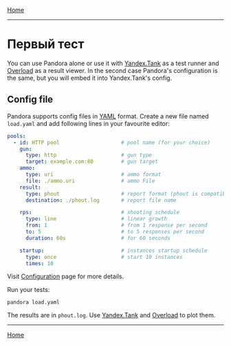 [Home](index.md)

---

# Первый тест

You can use Pandora alone or use it with [Yandex.Tank](https://yandextank.readthedocs.io/en/latest/core_and_modules.html#pandora) as a test runner and [Overload](https://overload.yandex.net) as a result viewer. In the second case Pandora's configuration is the same, but you will embed it into Yandex.Tank's config.

## Config file

Pandora supports config files in [YAML](https://en.wikipedia.org/wiki/YAML) format. Create a new file named `load.yaml` and add following lines in your favourite editor:

```yaml
pools:
  - id: HTTP pool                    # pool name (for your choice)
    gun:
      type: http                     # gun type
      target: example.com:80         # gun target
    ammo:
      type: uri                      # ammo format
      file: ./ammo.uri               # ammo File
    result:
      type: phout                    # report format (phout is compatible with Yandex.Tank)
      destination: ./phout.log       # report file name

    rps:                             # shooting schedule
      type: line                     # linear growth
      from: 1                        # from 1 response per second
      to: 5                          # to 5 responses per second
      duration: 60s                  # for 60 seconds

    startup:                         # instances startup schedule
      type: once                     # start 10 instances
      times: 10
```

Visit [Configuration](config.md) page for more details.


Run your tests:

```
pandora load.yaml
```

The results are in `phout.log`. Use [Yandex.Tank](https://yandextank.readthedocs.io/en/latest/core_and_modules.html#pandora) and [Overload](https://overload.yandex.net) to plot them.

---

[Home](index.md)
